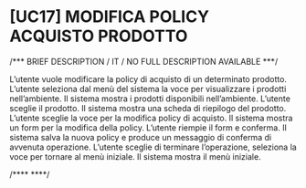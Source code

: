 # [UC17]  MODIFICA POLICY ACQUISTO PRODOTTO 

/*** BRIEF DESCRIPTION / IT / NO FULL DESCRIPTION AVAILABLE ***/

L’utente vuole modificare la policy di acquisto di un determinato prodotto. 
L’utente seleziona dal menù del sistema la voce per visualizzare i prodotti nell’ambiente.
Il sistema mostra i prodotti disponibili nell’ambiente. L’utente sceglie il prodotto. 
Il sistema mostra una scheda di riepilogo del prodotto. L’utente sceglie la voce per la 
modifica policy di acquisto. Il sistema mostra un form per la modifica della policy. 
L’utente riempie il form e conferma. Il sistema salva la nuova policy e produce un messaggio 
di conferma di avvenuta operazione. L’utente sceglie di terminare l’operazione, seleziona 
la voce per tornare al menù iniziale. Il sistema mostra il menù iniziale.


/**** ****/
